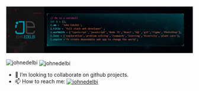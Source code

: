<!--
**johnEdelbi/johnEdelbi** is a ✨ _special_ ✨ repository because its `README.md` (this file) appears on your GitHub profile.
-->

![banner about me](https://raw.githubusercontent.com/johnedelbi/johnedelbi/main/johnedelbi-banner.jpg)






<p><img align="left" src="https://github-readme-stats.vercel.app/api/top-langs?username=johnedelbi&show_icons=true&locale=en&layout=compact" alt="johnedelbi" /></p>

<p>&nbsp;<img align="center" src="https://github-readme-stats.vercel.app/api?username=johnedelbi&show_icons=true&locale=en" alt="johnedelbi" /></p>




- 👯 I’m looking to collaborate on github projects.
- 📫 How to reach me: <a href="https://linkedin.com/in/johnedelbi" target="blank"><img align="center" src="https://raw.githubusercontent.com/rahuldkjain/github-profile-readme-generator/master/src/images/icons/Social/linked-in-alt.svg" alt="johnedelbi" height="15"  /></a>
